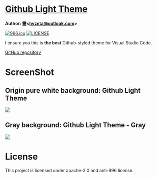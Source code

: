 # [Github Light Theme](https://marketplace.visualstudio.com/items?itemName=Hyzeta.vscode-theme-github-light)

**Author: 靈<<hyzeta@outlook.com>>**

[![996.icu](https://img.shields.io/badge/link-996.icu-red.svg)](https://996.icu)
[![LICENSE](https://img.shields.io/badge/license-Anti%20996-blue.svg)](https://github.com/996icu/996.ICU/blob/master/LICENSE)

I ensure you this is **the best** Github-styled theme for Visual Studio Code.

[GitHub repository](https://github.com/Hyzeta/vscode-theme-github-light)

# ScreenShot

## Origin pure white background: Github Light Theme

![](https://github.com/Hyzeta/resources/raw/master/vscode-github-theme/github-theme-0.png)

## Gray background: Github Light Theme - Gray

![](https://github.com/Hyzeta/resources/raw/master/vscode-github-theme/github-theme-1.png)

# License

This project is licensed under apache-2.0 and anti-996 license.
